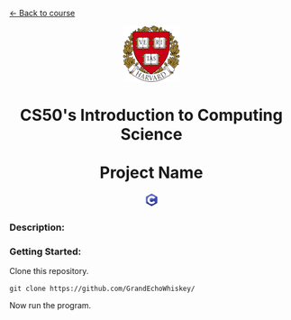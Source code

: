 [<- Back to course](https://github.com/GrandEchoWhiskey/grandechowhiskey/blob/main/dict/course/CS50-HarvardX/CS50x/README.md)

<p align="center"><a href="https://cs50.harvard.edu/x/2022">
  <img src="https://github.com/GrandEchoWhiskey/grandechowhiskey/blob/main/icons/course/harvard100.png" /><br>
</a></p>
<h1 align="center">CS50's Introduction to Computing Science<br><br>Project Name</h1>

<p align="center"><a href="#">
  <img src="https://github.com/GrandEchoWhiskey/grandechowhiskey/blob/main/icons/programming/c.png" />
</a></p>

### Description:


### Getting Started:
Clone this repository.
```
git clone https://github.com/GrandEchoWhiskey/
```
Now run the program.
```

```
